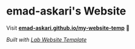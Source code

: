 
# emad-askari's Website

Visit **[emad-askari.github.io/my-website-temp](https://emad-askari.github.io/my-website-temp)** 🚀

_Built with [Lab Website Template](https://greene-lab.gitbook.io/lab-website-template-docs)_

